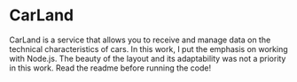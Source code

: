 # CarLand
CarLand is a service that allows you to receive and manage data on the technical characteristics of cars. In this work, I put the emphasis on working with Node.js. The beauty of the layout and its adaptability was not a priority in this work.  Read the readme before running the code!
